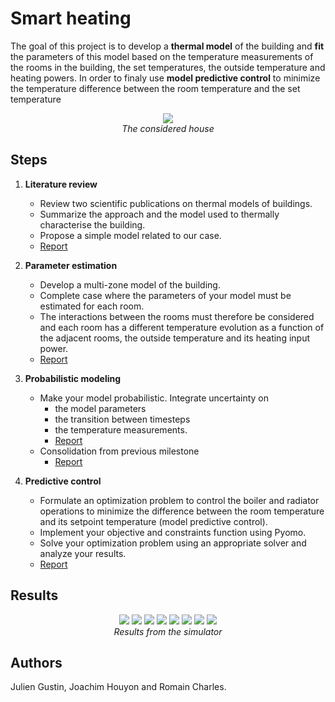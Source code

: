 # Smart heating

The goal of this project is to develop a **thermal model** of the building and **fit** the parameters of this model based on the temperature measurements of the
rooms in the building, the set temperatures, the outside temperature and heating powers. In order to finaly  use **model predictive control** to minimize the temperature difference between the room temperature and the set temperature

<p align="center">
  <img src="https://github.com/Julien-Gustin/Smart-heating/blob/main/figures/house.png?raw=true" />
  <br>
  <em style="text-align:center">The considered house</em>
</p>

## Steps

1. **Literature review**
   - Review two scientific publications on thermal models of buildings.
   - Summarize the approach and the model used to thermally characterise the building. 
   - Propose a simple model related to our case.
   - [Report](reports/1_Literature_review.pdf)
  
2. **Parameter estimation**
   - Develop a multi-zone model of the building.
   - Complete case where the parameters of your model must be estimated for each room.
   - The interactions between the rooms must therefore be considered and each room has a different temperature evolution as a function of the adjacent rooms, the outside temperature and its heating input power.
   - [Report](reports/2_Parameter_estimation.pdf)

3. **Probabilistic modeling**
   - Make your model probabilistic. Integrate uncertainty on
     - the model parameters
     - the transition between timesteps
     - the temperature measurements.
     - [Report](reports/3_Uncertainty.pdf)
   - Consolidation from previous milestone 
     - [Report](reports/4_Consolidation.pdf)
  
4. **Predictive control**
   - Formulate an optimization problem to control the boiler and radiator operations to minimize the difference between the room temperature and its setpoint temperature (model predictive control).
   - Implement your objective and constraints function using Pyomo.
   - Solve your optimization problem using an appropriate solver and analyze your results.
   - [Report](reports/5_Model_predictive_control.pdf)

## Results

<p align="center">
  <img src="https://github.com/Julien-Gustin/Smart-heating/blob/main/figures/chB.png?raw=true" />
  <img src="https://github.com/Julien-Gustin/Smart-heating/blob/main/figures/chHugo.png?raw=true" />
  <img src="https://github.com/Julien-Gustin/Smart-heating/blob/main/figures/chTim.png?raw=true" />
  <img src="https://github.com/Julien-Gustin/Smart-heating/blob/main/figures/cuisine.png?raw=true" />
  <img src="https://github.com/Julien-Gustin/Smart-heating/blob/main/figures/SAM.png?raw=true" />
  <img src="https://github.com/Julien-Gustin/Smart-heating/blob/main/figures/SDB.png?raw=true" />
  <img src="https://github.com/Julien-Gustin/Smart-heating/blob/main/figures/SDS.png?raw=true" />
   <img src="https://github.com/Julien-Gustin/Smart-heating/blob/main/figures/Energy.png?raw=true" />
  <br>
  <em style="text-align:center">Results from the simulator</em>
</p>

## Authors

Julien Gustin, Joachim Houyon and Romain Charles.
